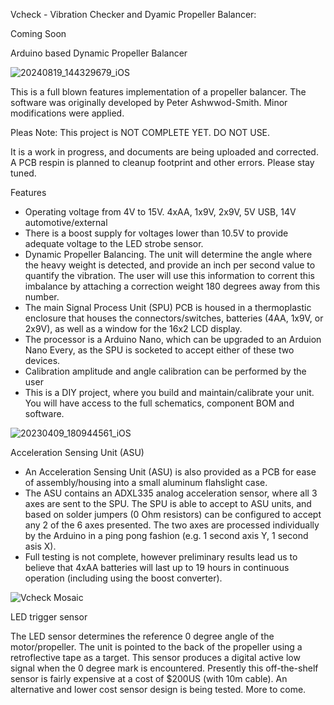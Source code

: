 Vcheck - Vibration Checker and Dyamic Propeller Balancer:

Coming Soon


Arduino based Dynamic Propeller Balancer

![20240819_144329679_iOS](https://github.com/user-attachments/assets/2c6d5ccd-019a-46fb-a037-84069db2270d)

This is a full blown features implementation of a propeller balancer. The software was originally developed by Peter Ashwwod-Smith. Minor modifications were applied.

Pleas Note: This project is NOT COMPLETE YET. DO NOT USE. 

It is a work in progress, and documents are being uploaded and corrected. A PCB respin is planned to cleanup footprint and other errors. Please stay tuned.

Features

- Operating voltage from 4V to 15V. 4xAA, 1x9V, 2x9V, 5V USB, 14V automotive/external
- There is a boost supply for voltages lower than 10.5V to provide adequate voltage to the LED strobe sensor.
- Dynamic Propeller Balancing. The unit will determine the angle where the heavy weight is detected, and provide an inch per second value to quantify the vibration. The user will use this information to corrent this imbalance by attaching a correction weight 180 degrees away from this number.
- The main Signal Process Unit (SPU) PCB is housed in a thermoplastic enclosure that houses the connectors/switches, batteries (4AA, 1x9V, or 2x9V), as well as a window for the 16x2 LCD display.
- The processor is a Arduino Nano, which can be upgraded to an Arduion Nano Every, as the SPU is socketed to accept either of these two devices.
- Calibration amplitude and angle calibration can be performed by the user
- This is a DIY project, where you build and maintain/calibrate your unit. You will have access to the full schematics, component BOM and software.



![20230409_180944561_iOS](https://github.com/user-attachments/assets/24d1ace0-8fb7-4565-a19e-d04c3eeba43f)

Acceleration Sensing Unit (ASU)
  
- An Acceleration Sensing Unit (ASU) is also provided as a PCB for ease of assembly/housing into a small aluminum flahslight case.
- The ASU contains an ADXL335 analog acceleration sensor, where all 3 axes are sent to the SPU. The SPU is able to accept to ASU units, and based on solder jumpers (0 Ohm resistors) can be configured to accept any 2 of the 6 axes presented. The two axes are processed individually by the Arduino in a ping pong fashion (e.g. 1 second axis Y, 1 second asis X).
- Full testing is not complete, however preliminary results lead us to believe that 4xAA batteries will last up to 19 hours in continuous operation (including using the boost converter).




![Vcheck Mosaic](https://github.com/user-attachments/assets/816c710b-a543-4b29-b071-321f13cf6c08)

LED trigger sensor

The LED sensor determines the reference 0 degree angle of the motor/propeller. The unit is pointed to the back of the propeller using a retroflective tape as a target. This sensor produces a digital active low signal when the 0 degree mark is encountered. Presently this off-the-shelf sensor is fairly expensive at a cost of $200US (with 10m cable). An alternative and lower cost sensor design is being tested. More to come.






